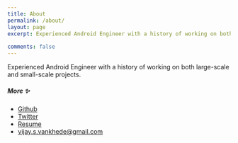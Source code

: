 ```yaml
---
title: About
permalink: /about/
layout: page
excerpt: Experienced Android Engineer with a history of working on both     large-scale and small-scale projects.
    
comments: false
---
```


Experienced Android Engineer with a history of working on both     large-scale and small-scale projects.

##### More ✨
- [Github](https://github.com/vsvankhede)
- [Twitter](https://twitter.com/vsvankhede)
- [Resume](https://storage.googleapis.com/cryptogrowth.appspot.com/Vijay%20Android%20Developer%20Resume.pdf)
- vijay.s.vankhede@gmail.com
